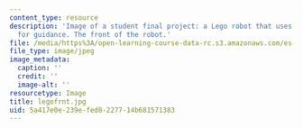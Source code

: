 ```yaml
---
content_type: resource
description: 'Image of a student final project: a Lego robot that uses light sensors
  for guidance. The front of the robot.'
file: /media/https%3A/open-learning-course-data-rc.s3.amazonaws.com/es-293-lego-robotics-spring-2007/5a417e0e239efed8227714b681571383_legofrnt.jpg
file_type: image/jpeg
image_metadata:
  caption: ''
  credit: ''
  image-alt: ''
resourcetype: Image
title: legofrnt.jpg
uid: 5a417e0e-239e-fed8-2277-14b681571383
---
```

